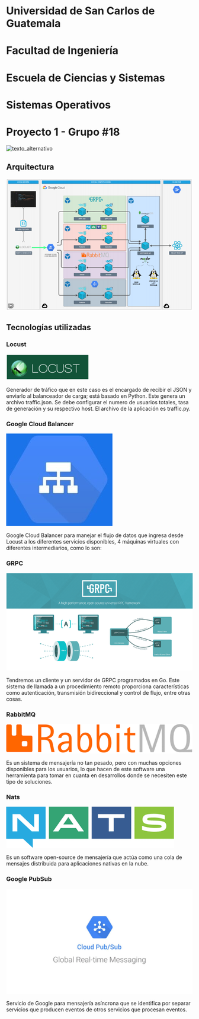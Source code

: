 # Universidad de San Carlos de Guatemala
# Facultad de Ingeniería
# Escuela de Ciencias y Sistemas
# Sistemas Operativos 
# Proyecto 1 - Grupo #18
![texto_alternativo](https://i.pinimg.com/originals/e7/94/6c/e7946c7073fc9df995f6047d17125afe.png)


## Arquitectura
![texto_alternativo](https://github.com/JuanPabloGarciaMonzon/SO1A_G18_Proyecto1/blob/main/images/arquitectura.png)

## Tecnologías utilizadas

### Locust
 ![texto_alternativo](https://github.com/JuanPabloGarciaMonzon/SO1A_G18_Proyecto1/blob/main/images/locust.png)
 
 
Generador de tráfico que en este caso es el encargado de recibir el JSON y enviarlo al balanceador de carga; está basado en Python. Este genera un archivo traffic.json. Se debe configurar el numero de usuarios totales, tasa de generación y su respectivo host. El archivo de la aplicación es traffic.py.


### Google Cloud Balancer
![texto_alternativo](https://github.com/JuanPabloGarciaMonzon/SO1A_G18_Proyecto1/blob/main/images/googleloadbalancer.png)


Google Cloud Balancer para manejar el flujo de datos que ingresa desde Locust a los diferentes servicios disponibles, 4 máquinas virtuales con diferentes intermediarios, como lo son:


### GRPC
![texto_alternativo](https://github.com/JuanPabloGarciaMonzon/SO1A_G18_Proyecto1/blob/main/images/grcp.png)


Tendremos un cliente y un servidor de GRPC programados en Go. Este sistema de llamada a un procedimiento remoto proporciona características como autenticación, transmisión bidireccional y control de flujo, entre otras cosas. 


### RabbitMQ
![texto_alternativo](https://github.com/JuanPabloGarciaMonzon/SO1A_G18_Proyecto1/blob/main/images/rabbitmq.png)

Es un sistema de mensajería no tan pesado, pero con muchas opciones disponibles para los usuarios, lo que hacen de este software una herramienta para tomar en cuanta en desarrollos donde se necesiten este tipo de soluciones.


### Nats
![texto_alternativo](https://github.com/JuanPabloGarciaMonzon/SO1A_G18_Proyecto1/blob/main/images/nats.png)

Es un software open-source de mensajería que actúa como una cola de mensajes distribuida para aplicaciones nativas en la nube.


### Google PubSub
![texto_alternativo](https://github.com/JuanPabloGarciaMonzon/SO1A_G18_Proyecto1/blob/main/images/maxresdefault.jpg)

Servicio de Google para mensajería asíncrona que se identifica por separar servicios que producen eventos de otros servicios que procesan eventos.
